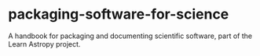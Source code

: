 # packaging-software-for-science
A handbook for packaging and documenting scientific software, part of the Learn Astropy project.
